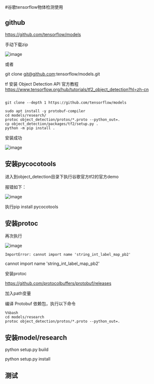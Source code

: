 #谷歌tensorflow物体检测使用

## github 

https://github.com/tensorflow/models

手动下载zip 

![image](https://user-images.githubusercontent.com/13504729/231032885-dd3402fd-5be5-4c97-b4d1-e3bb27ec7c2d.png)

或者

git clone git@github.com:tensorflow/models.git


tf 安装 Object Detection API 官方教程 https://www.tensorflow.org/hub/tutorials/tf2_object_detection?hl=zh-cn

```

git clone --depth 1 https://github.com/tensorflow/models

sudo apt install -y protobuf-compiler
cd models/research/
protoc object_detection/protos/*.proto --python_out=.
cp object_detection/packages/tf2/setup.py .
python -m pip install .
```

安装成功

![image](https://user-images.githubusercontent.com/13504729/231639137-0d6e1290-210c-43eb-9b17-52bd96f4471a.png)


## 安装pycocotools

进入到object_detection目录下执行谷歌官方tf2的官方demo

报错如下：

![image](https://user-images.githubusercontent.com/13504729/231033058-6a9eb50f-9491-4524-9dae-3c7a8e562354.png)

执行pip install pycocotools

## 安装protoc 

再次执行

![image](https://user-images.githubusercontent.com/13504729/231033260-1ac0d85e-99b8-427e-849f-5a79243b9ff3.png)

```
ImportError: cannot import name 'string_int_label_map_pb2'
```

cannot import name 'string_int_label_map_pb2'

安装protoc

https://github.com/protocolbuffers/protobuf/releases

加入path变量

编译 Protobuf 依赖包，执行以下命令

```
%%bash
cd models/research
protoc object_detection/protos/*.proto --python_out=.

```
## 安装model/research

python setup.py build

python setup.py install


## 测试

